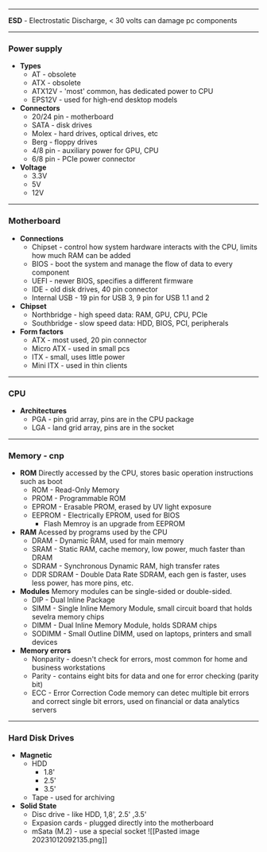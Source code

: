 ___
**ESD** - Electrostatic Discharge, < 30 volts can damage pc components
___
### Power supply
- **Types**
	- AT - obsolete
	- ATX - obsolete
	- ATX12V - 'most' common, has dedicated power to CPU
	- EPS12V - used for high-end desktop models
- **Connectors**
	- 20/24 pin - motherboard
	- SATA - disk drives
	- Molex - hard drives, optical drives, etc
	- Berg - floppy drives
	- 4/8 pin - auxiliary power for GPU, CPU
	- 6/8 pin - PCIe power connector
- **Voltage** 
	- 3.3V
	- 5V
	- 12V
---
### Motherboard
- **Connections**
	- Chipset - control how system hardware interacts with the CPU, limits how much RAM  can be added
	- BIOS - boot the system and manage the flow of data to every component
	- UEFI - newer BIOS, specifies a different firmware 
	- IDE - old disk drives, 40 pin connector
	- Internal USB - 19 pin for USB 3, 9 pin for USB 1.1 and 2
- **Chipset**
	- Northbridge - high speed data: RAM, GPU, CPU, PCIe
	- Southbridge - slow speed data: HDD, BIOS, PCI, peripherals
 - **Form factors**
	 - ATX - most used, 20 pin connector
	 - Micro ATX - used in small pcs
	 - ITX - small, uses little power
	 - Mini ITX - used in thin clients
---
### CPU
- **Architectures**
	- PGA - pin grid array, pins are in the CPU package
	- LGA - land grid array, pins are in the socket
 ---
### Memory - cnp
- **ROM**
	Directly accessed by the CPU, stores basic operation instructions such as boot
	- ROM - Read-Only Memory
	- PROM - Programmable ROM
	- EPROM - Erasable PROM, erased by UV light exposure
	- EEPROM - Electrically EPROM, used for BIOS
		- Flash Memroy is an upgrade from EEPROM
- **RAM**
	Acessed by programs used by the CPU
	- DRAM - Dynamic RAM, used for main memory
	- SRAM - Static RAM, cache memory, low power, much faster than DRAM
	- SDRAM - Synchronous Dynamic RAM, high transfer rates
	- DDR SDRAM - Double Data Rate SDRAM, each gen is faster, uses less power, has more pins, etc. 
- **Modules**
	Memory modules can be single-sided or double-sided.
	- DIP - Dual Inline Package
	- SIMM - Single Inline Memory Module, small circuit board that holds sevelra memory chips
	- DIMM - Dual Inline Memory Module, holds SDRAM chips
	- SODIMM - Small Outline DIMM, used on laptops, printers and small devices
 - **Memory errors**
	 - Nonparity - doesn't check for errors, most common for home and business workstations
	 - Parity - contains eight bits for data and one for error checking (parity bit)
	 - ECC - Error Correction Code memory can detec multiple bit errors and correct single bit errors, used on financial or data analytics servers
 ___
### Hard Disk Drives
- **Magnetic**
	- HDD
		- 1.8'
		- 2.5'
		- 3.5'
	- Tape - used for archiving
 - **Solid State**
	- Disc drive - like HDD, 1,8', 2.5' ,3.5'
	- Expasion cards - plugged directly into the motherboard
	- mSata (M.2) - use a special socket
![[Pasted image 20231012092135.png]]